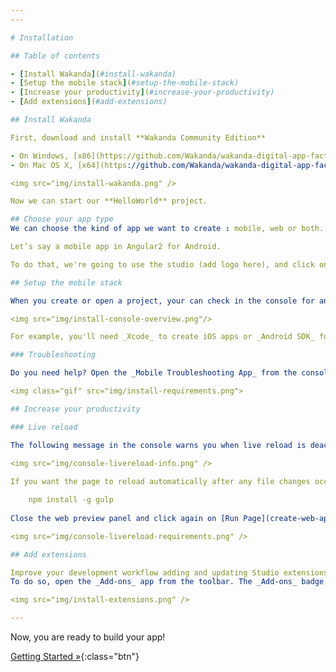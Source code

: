 ```yaml
---
---

# Installation

## Table of contents

- [Install Wakanda](#install-wakanda)
- [Setup the mobile stack](#setup-the-mobile-stack)
- [Increase your productivity](#increase-your-productivity)
- [Add extensions](#add-extensions)

## Install Wakanda

First, download and install **Wakanda Community Edition**

- On Windows, [x86](https://github.com/Wakanda/wakanda-digital-app-factory/releases/download/v1.1.3/wakanda-community-all_1.1.3_x86.msi "download") or [x64](https://github.com/Wakanda/wakanda-digital-app-factory/releases/download/v1.1.3/wakanda-community-all_1.1.3_x64.msi "download") click on the `wakanda-digital-app-factory-xxx.msi` file to launch the installation wizard.
- On Mac OS X, [x64](https://github.com/Wakanda/wakanda-digital-app-factory/releases/download/v1.1.3/wakanda-community-all_1.1.3_x64.dmg "download") open `wakanda-digital-app-factory-xxx.dmg` file and copy `Wakanda Studio` and `Wakanda Server` in your `Applications` folder:

<img src="img/install-wakanda.png" />

Now we can start our **HelloWorld** project.  

## Choose your app type
We can choose the kind of app we want to create : mobile, web or both.

Let’s say a mobile app in Angular2 for Android. 

To do that, we're going to use the studio (add logo here), and click on "Create a new solution", to open the template selection page.

## Setup the mobile stack

When you create or open a project, your can check in the console for any missing prerequisites: 

<img src="img/install-console-overview.png"/>

For example, you'll need _Xcode_ to create iOS apps or _Android SDK_ for Android apps.

### Troubleshooting

Do you need help? Open the _Mobile Troubleshooting App_ from the console or the main menu (_Help_ > _Wakanda Mobile Troubleshooting_). Then, detect and fix common issues:

<img class="gif" src="img/install-requirements.png">

## Increase your productivity

### Live reload

The following message in the console warns you when live reload is deactivated:

<img src="img/console-livereload-info.png" />
    
If you want the page to reload automatically after any file changes occur, please install [node](https://nodejs.org/){:target="blank_"} and gulp:

    npm install -g gulp
    
Close the web preview panel and click again on [Run Page](create-web-app.html). The Studio will install automatically the live-reload requierements:

<img src="img/console-livereload-requirements.png" />

## Add extensions

Improve your development workflow adding and updating Studio extensions.
To do so, open the _Add-ons_ app from the toolbar. The _Add-ons_ badge notifies you when extension updates are available:

<img src="img/install-extensions.png" />

---
```


Now, you are ready to build your app!

[Getting Started »](index.html){:class="btn"}
